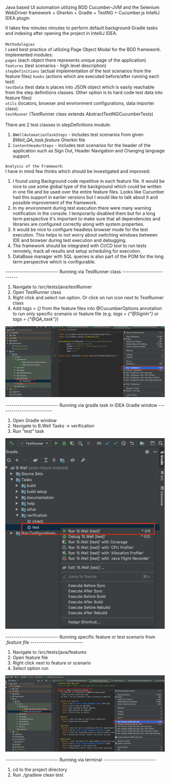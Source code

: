 Java based UI automation utilizing BDD Cucumber-JVM and the Selenium WebDriver framework + Gherkin + Gradle + TestNG + Cucumber.js IntelliJ IDEA plugin


It takes few minutes minutes to perform default background Gradle tasks and indexing after opening the project in IntelliJ IDEA.
<br />
<br />
`Methodologies` <br />
I used best practice of utilizing Page Object Modal for the BDD framework. <br />
Implemented modules: <br />
`pages` (each object there represents unique page of the application) <br />
`features` (test scenarios - high level description) <br />
`stepDefinitions` (actual implementation of the test scenarios from the feature files)
`hooks` (actions which are executed before/after running each test) <br />
`testData` (test data is places into JSON object which is easily reachable from the step definitions classes. Other option is to hard code test data into feature files) <br />
`utils` (locators, browser and environment configurations, data importer class). <br />
`testRunner` (TestRunner class extends AbstractTestNGCucumberTests) <br />
<br />
There are 2 test classes in stepDefinitions module:
1) `BWellAutomationTaskSteps` -  includes test scenarios from given _BWell_QA_task.feature_ Gherkin file
2) `ContentHeaderSteps` - includes test scenarios for the header of the application such as Sign Out, Header Navigation and Changing language support.


`Analysis of the Framework`: <br />
I have in mind few thinks which should be investigated and improved:
1) I found using Background code repetitive in each feature file. It would be nice to use some global type of the background which could be written in one file and be used over the entire feature files. Looks like Cucumber had this support in earlier versions but I would like to talk about it and possible improvement of the framework. 
2) In my environment during test execution there were many warning notification in the console. I temporarily disabled them but for a long term perspective it's important to make sure that all dependencies and libraries are configured correctly along with system properties.
3) It would be nice to configure headless browser mode for the test execution. This helps to not worry about switching windows between IDE and browser during test execution and debugging.
4) The framework should be integrated with CI/CD tool to run tests remotely, track all results and setup scheduling for execution.
5) DataBase manager with SQL queries is also part of the POM for the long term perspective which is configurable.

-------------------------- Running via TestRunner class --------------------------
1. Navigate to /src/tests/java/testRunner
2. Open TestRunner class
3. Right click and select run option. Or click on run icon next to TestRunner class
4. Add _tags = {}_ from the feature files into @CucumberOptions annotation to run only specific scenario or feature file (e.g. _tags = {"@SignIn"}_ or _tags = {"@QA_task"}_)

![Image](instructions/TestRunnerClass.png)

-------------------------- Running via gradle task in IDEA Gradle window --------------------------

1. Open Gradle window
2. Navigate to B.Well Tasks -> verification
3. Run "test" task

![Image](instructions/GradleTask.png)

-------------------------- Running specific feature or test scenario from _.feature file_ --------------------------

1. Navigate to /src/tests/java/features
2. Open feature file
3. Right click next to feature or scenario
4. Select option run

![Image](instructions/RunFeature.png)

-------------------------- Running via terminal --------------------------

1. cd to the project directory
2. Run ./gradlew clean test

